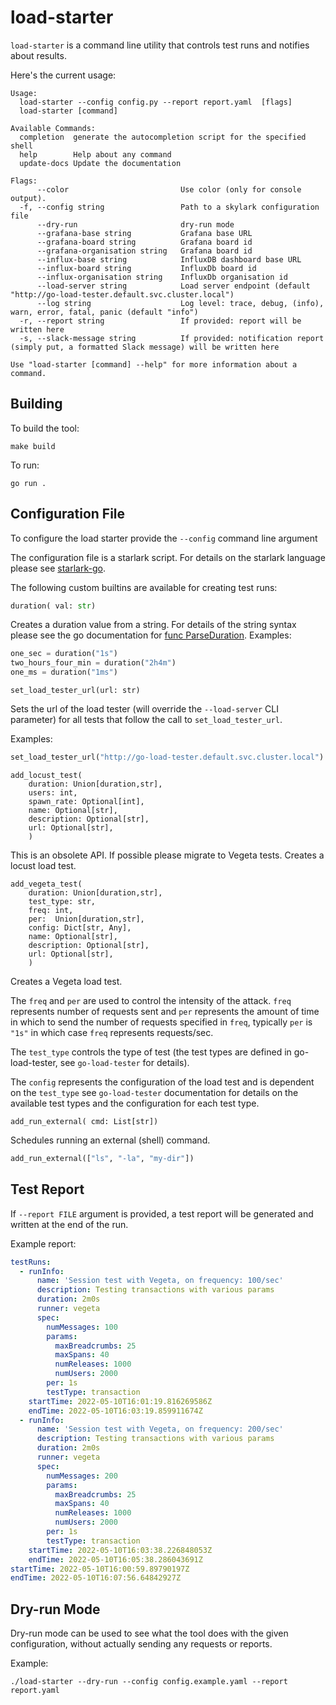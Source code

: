 # load-starter

`load-starter` is a command line utility that controls test runs and notifies about results.

Here's the current usage:

```
Usage:
  load-starter --config config.py --report report.yaml  [flags]
  load-starter [command]

Available Commands:
  completion  generate the autocompletion script for the specified shell
  help        Help about any command
  update-docs Update the documentation

Flags:
      --color                         Use color (only for console output).
  -f, --config string                 Path to a skylark configuration file
      --dry-run                       dry-run mode
      --grafana-base string           Grafana base URL
      --grafana-board string          Grafana board id
      --grafana-organisation string   Grafana board id
      --influx-base string            InfluxDB dashboard base URL
      --influx-board string           InfluxDb board id
      --influx-organisation string    InfluxDb organisation id
      --load-server string            Load server endpoint (default "http://go-load-tester.default.svc.cluster.local")
      --log string                    Log level: trace, debug, (info), warn, error, fatal, panic (default "info")
  -r, --report string                 If provided: report will be written here
  -s, --slack-message string          If provided: notification report (simply put, a formatted Slack message) will be written here

Use "load-starter [command] --help" for more information about a command.

```

## Building

To build the tool:

```shell
make build
```

To run:

```shell
go run .
```

## Configuration File

To configure the load starter provide the `--config` command line argument

The configuration file is a starlark script.
For details on the starlark language please see [starlark-go](https://github.com/google/starlark-go).

The following custom builtins are available for creating test runs:

```python
duration( val: str)
```

Creates a duration value from a string. For details of the string syntax please see the go documentation
for [func ParseDuration](https://pkg.go.dev/time#ParseDuration).
Examples:

```python
one_sec = duration("1s")
two_hours_four_min = duration("2h4m")
one_ms = duration("1ms")
```

```
set_load_tester_url(url: str)
```
Sets the url of the load tester (will override the `--load-server` CLI parameter) for all tests
that follow the call to `set_load_tester_url`.

Examples:

```python
set_load_tester_url("http://go-load-tester.default.svc.cluster.local")
```

```
add_locust_test(
    duration: Union[duration,str],
    users: int,
    spawn_rate: Optional[int],
    name: Optional[str],
    description: Optional[str],
    url: Optional[str],
    )
```
This is an obsolete API. If possible please migrate to Vegeta tests.
Creates a locust load test.

```
add_vegeta_test(
    duration: Union[duration,str],
    test_type: str,
    freq: int,
    per:  Union[duration,str],
    config: Dict[str, Any],
    name: Optional[str],
    description: Optional[str],
    url: Optional[str],
    )
```

Creates a Vegeta load test.

The `freq` and `per` are used to control the intensity of the attack. `freq` represents number of requests sent and
`per` represents the amount of time in which to send the number of requests specified in `freq`, typically `per` is
`"1s"` in which case `freq` represents requests/sec.

The `test_type` controls the type of test (the test types are defined in go-load-tester, see `go-load-tester` for details).

The `config` represents the configuration of the load test and is dependent on the `test_type` see `go-load-tester` documentation
for details on the available test types and the configuration for each test type.

```
add_run_external( cmd: List[str])
```

Schedules running an external (shell) command.

```python
add_run_external(["ls", "-la", "my-dir"])
```

## Test Report

If `--report FILE` argument is provided, a test report will be generated and written at the end of the run.


Example report:

```yaml
testRuns:
  - runInfo:
      name: 'Session test with Vegeta, on frequency: 100/sec'
      description: Testing transactions with various params
      duration: 2m0s
      runner: vegeta
      spec:
        numMessages: 100
        params:
          maxBreadcrumbs: 25
          maxSpans: 40
          numReleases: 1000
          numUsers: 2000
        per: 1s
        testType: transaction
    startTime: 2022-05-10T16:01:19.816269586Z
    endTime: 2022-05-10T16:03:19.859911674Z
  - runInfo:
      name: 'Session test with Vegeta, on frequency: 200/sec'
      description: Testing transactions with various params
      duration: 2m0s
      runner: vegeta
      spec:
        numMessages: 200
        params:
          maxBreadcrumbs: 25
          maxSpans: 40
          numReleases: 1000
          numUsers: 2000
        per: 1s
        testType: transaction
    startTime: 2022-05-10T16:03:38.226848053Z
    endTime: 2022-05-10T16:05:38.286043691Z
startTime: 2022-05-10T16:00:59.89790197Z
endTime: 2022-05-10T16:07:56.64842927Z

```

## Dry-run Mode

Dry-run mode can be used to see what the tool does with the given configuration, without actually sending any requests or reports.

Example:

```
./load-starter --dry-run --config config.example.yaml --report report.yaml
```



